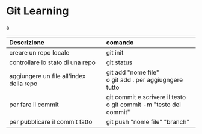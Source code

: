 # Git Learning

a

| Descrizione                             | comando                                                      |
| :-------------------------------------- | :----------------------------------------------------------- |
| creare un repo locale                   | git init                                                     |
| controllare lo stato di una repo        | git status                                                   |
| aggiungere un file all'index della repo | git add "nome file" <br>o git add . per aggiugngere tutto    |
| per fare il commit                      | git commit e scrivere il testo<br>o git commit -m "testo del commit" |
| per pubblicare il commit fatto          | git push "nome file" "branch"                                |

